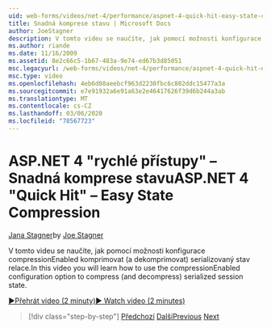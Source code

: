 ```yaml
---
uid: web-forms/videos/net-4/performance/aspnet-4-quick-hit-easy-state-compression
title: Snadná komprese stavu | Microsoft Docs
author: JoeStagner
description: V tomto videu se naučíte, jak pomocí možnosti konfigurace compressionEnabled komprimovat (a dekomprimovat) serializovaný stav relace.
ms.author: riande
ms.date: 11/16/2009
ms.assetid: 8e2c66c5-1b67-483a-9e74-ed67b3d85051
msc.legacyurl: /web-forms/videos/net-4/performance/aspnet-4-quick-hit-easy-state-compression
msc.type: video
ms.openlocfilehash: 4eb6d08aeebcf963d2230fbc6c802ddc15477a3a
ms.sourcegitcommit: e7e91932a6e91a63e2e46417626f39d6b244a3ab
ms.translationtype: MT
ms.contentlocale: cs-CZ
ms.lasthandoff: 03/06/2020
ms.locfileid: "78567723"
---
```

# <a name="aspnet-4-quick-hit--easy-state-compression"></a><span data-ttu-id="e139b-103">ASP.NET 4 "rychlé přístupy" – Snadná komprese stavu</span><span class="sxs-lookup"><span data-stu-id="e139b-103">ASP.NET 4 "Quick Hit" – Easy State Compression</span></span>

<span data-ttu-id="e139b-104">[Jana Stagner](https://github.com/JoeStagner)</span><span class="sxs-lookup"><span data-stu-id="e139b-104">by [Joe Stagner](https://github.com/JoeStagner)</span></span>

<span data-ttu-id="e139b-105">V tomto videu se naučíte, jak pomocí možnosti konfigurace compressionEnabled komprimovat (a dekomprimovat) serializovaný stav relace.</span><span class="sxs-lookup"><span data-stu-id="e139b-105">In this video you will learn how to use the compressionEnabled configuration option to compress (and decompress) serialized session state.</span></span> 

[<span data-ttu-id="e139b-106">&#9654;Přehrát video (2 minuty)</span><span class="sxs-lookup"><span data-stu-id="e139b-106">&#9654; Watch video (2 minutes)</span></span>](https://channel9.msdn.com/Blogs/ASP-NET-Site-Videos/aspnet-4-quick-hit-easy-state-compression)

> [!div class="step-by-step"]
> <span data-ttu-id="e139b-107">[Předchozí](aspnet-4-quick-hit-selective-view-state.md)
> [Další](how-do-i-use-the-viewstatemode-property-for-managing-viewstate.md)</span><span class="sxs-lookup"><span data-stu-id="e139b-107">[Previous](aspnet-4-quick-hit-selective-view-state.md)
[Next](how-do-i-use-the-viewstatemode-property-for-managing-viewstate.md)</span></span>

